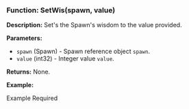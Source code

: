 ### Function: SetWis(spawn, value)

**Description:**
Set's the Spawn's wisdom to the value provided.

**Parameters:**
- `spawn` (Spawn) - Spawn reference object `spawn`.
- `value` (int32) - Integer value `value`.

**Returns:** None.

**Example:**

Example Required
